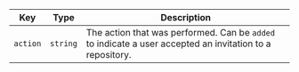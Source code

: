 Key | Type | Description
----|------|-------------
`action` | `string` | The action that was performed. Can be `added` to indicate a user accepted an invitation to a repository.
